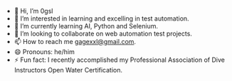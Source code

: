 - 👋 Hi, I’m 0gsl
- 👀 I’m interested in learning and excelling in test automation. 
- 🌱 I’m currently learning AI, Python and Selenium.
- 💞️ I’m looking to collaborate on web automation test projects. 
- 📫 How to reach me gagexxl@gmail.com. 
- 😄 Pronouns: he/him
- ⚡ Fun fact: I recently accomplished my Professional Association of Dive Instructors Open Water Certification. 

<!---
0gsl/0gsl is a ✨ special ✨ repository because its `README.md` (this file) appears on your GitHub profile.
You can click the Preview link to take a look at your changes.
--->
